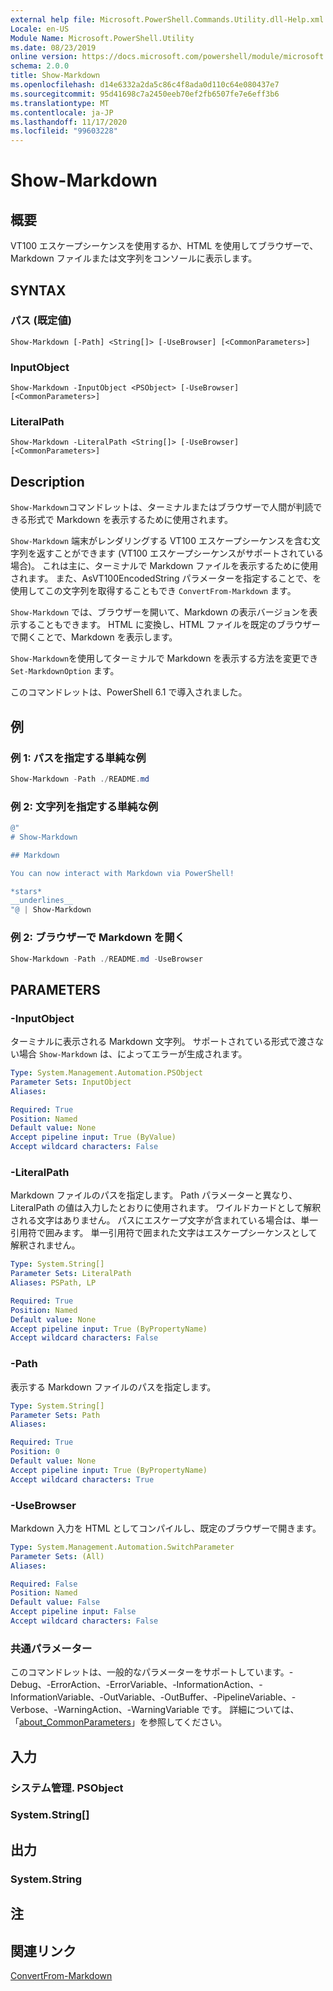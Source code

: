 ```yaml
---
external help file: Microsoft.PowerShell.Commands.Utility.dll-Help.xml
Locale: en-US
Module Name: Microsoft.PowerShell.Utility
ms.date: 08/23/2019
online version: https://docs.microsoft.com/powershell/module/microsoft.powershell.utility/show-markdown?view=powershell-7.2&WT.mc_id=ps-gethelp
schema: 2.0.0
title: Show-Markdown
ms.openlocfilehash: d14e6332a2da5c86c4f8ada0d110c64e080437e7
ms.sourcegitcommit: 95d41698c7a2450eeb70ef2fb6507fe7e6eff3b6
ms.translationtype: MT
ms.contentlocale: ja-JP
ms.lasthandoff: 11/17/2020
ms.locfileid: "99603228"
---
```

# Show-Markdown

## 概要
VT100 エスケープシーケンスを使用するか、HTML を使用してブラウザーで、Markdown ファイルまたは文字列をコンソールに表示します。

## SYNTAX

### パス (既定値)

```
Show-Markdown [-Path] <String[]> [-UseBrowser] [<CommonParameters>]
```

### InputObject

```
Show-Markdown -InputObject <PSObject> [-UseBrowser] [<CommonParameters>]
```

### LiteralPath

```
Show-Markdown -LiteralPath <String[]> [-UseBrowser] [<CommonParameters>]
```

## Description

`Show-Markdown`コマンドレットは、ターミナルまたはブラウザーで人間が判読できる形式で Markdown を表示するために使用されます。

`Show-Markdown` 端末がレンダリングする VT100 エスケープシーケンスを含む文字列を返すことができます (VT100 エスケープシーケンスがサポートされている場合)。 これは主に、ターミナルで Markdown ファイルを表示するために使用されます。 また、AsVT100EncodedString パラメーターを指定することで、を使用してこの文字列を取得することもでき `ConvertFrom-Markdown` ます。 

`Show-Markdown` では、ブラウザーを開いて、Markdown の表示バージョンを表示することもできます。 HTML に変換し、HTML ファイルを既定のブラウザーで開くことで、Markdown を表示します。

`Show-Markdown`を使用してターミナルで Markdown を表示する方法を変更でき `Set-MarkdownOption` ます。

このコマンドレットは、PowerShell 6.1 で導入されました。

## 例

### 例 1: パスを指定する単純な例

```powershell
Show-Markdown -Path ./README.md
```

### 例 2: 文字列を指定する単純な例

```powershell
@"
# Show-Markdown

## Markdown

You can now interact with Markdown via PowerShell!

*stars*
__underlines__
"@ | Show-Markdown
```

### 例 2: ブラウザーで Markdown を開く

```powershell
Show-Markdown -Path ./README.md -UseBrowser
```

## PARAMETERS

### -InputObject

ターミナルに表示される Markdown 文字列。 サポートされている形式で渡さない場合 `Show-Markdown` は、によってエラーが生成されます。

```yaml
Type: System.Management.Automation.PSObject
Parameter Sets: InputObject
Aliases:

Required: True
Position: Named
Default value: None
Accept pipeline input: True (ByValue)
Accept wildcard characters: False
```

### -LiteralPath

Markdown ファイルのパスを指定します。 Path パラメーターと異なり、LiteralPath の値は入力したとおりに使用されます。 ワイルドカードとして解釈される文字はありません。 パスにエスケープ文字が含まれている場合は、単一引用符で囲みます。 単一引用符で囲まれた文字はエスケープシーケンスとして解釈されません。

```yaml
Type: System.String[]
Parameter Sets: LiteralPath
Aliases: PSPath, LP

Required: True
Position: Named
Default value: None
Accept pipeline input: True (ByPropertyName)
Accept wildcard characters: False
```

### -Path

表示する Markdown ファイルのパスを指定します。

```yaml
Type: System.String[]
Parameter Sets: Path
Aliases:

Required: True
Position: 0
Default value: None
Accept pipeline input: True (ByPropertyName)
Accept wildcard characters: True
```

### -UseBrowser

Markdown 入力を HTML としてコンパイルし、既定のブラウザーで開きます。

```yaml
Type: System.Management.Automation.SwitchParameter
Parameter Sets: (All)
Aliases:

Required: False
Position: Named
Default value: False
Accept pipeline input: False
Accept wildcard characters: False
```

### 共通パラメーター

このコマンドレットは、一般的なパラメーターをサポートしています。-Debug、-ErrorAction、-ErrorVariable、-InformationAction、-InformationVariable、-OutVariable、-OutBuffer、-PipelineVariable、-Verbose、-WarningAction、-WarningVariable です。 詳細については、「[about_CommonParameters](https://go.microsoft.com/fwlink/?LinkID=113216)」を参照してください。

## 入力

### システム管理. PSObject

### System.String[]

## 出力

### System.String

## 注

## 関連リンク

[ConvertFrom-Markdown](ConvertFrom-Markdown.md)

